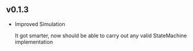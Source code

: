 ## v0.1.3

- Improved Simulation
  
  It got smarter, now should be able to carry out any valid StateMachine implementation

